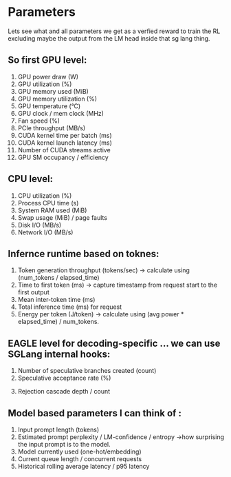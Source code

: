# Parameters

Lets see what and all parameters we get as a verfied reward to train the RL excluding maybe the output from the LM head inside that sg lang thing.

## So first GPU level:
1. GPU power draw (W)
2. GPU utilization (%) 
3. GPU memory used (MiB) 
4. GPU memory utilization (%) 
5. GPU temperature (°C) 
6. GPU clock / mem clock (MHz) 
7. Fan speed (%) 
8. PCIe throughput (MB/s)
9. CUDA kernel time per batch (ms) 
10. CUDA kernel launch latency (ms) 
11. Number of CUDA streams active 
12. GPU SM occupancy / efficiency

## CPU level:
1. CPU utilization (%) 
2. Process CPU time (s)
3. System RAM used (MiB) 
4. Swap usage (MiB) / page faults 
5. Disk I/O (MB/s)
6. Network I/O (MB/s)

## Infernce runtime based on toknes:
1. Token generation throughput (tokens/sec) -> calculate using (num_tokens / elapsed_time)
2. Time to first token (ms) -> capture timestamp from request start to the first output 
3. Mean inter-token time (ms)
4. Total inference time (ms) for request 
5. Energy per token (J/token) -> calculate using (avg power * elapsed_time) / num_tokens.

## EAGLE level for decoding-specific ... we can use SGLang internal hooks:
1. Number of speculative branches created (count) 
2. Speculative acceptance rate (%) 
3) Rejection cascade depth / count

## Model based parameters I can think of :
1. Input prompt length (tokens)
2. Estimated prompt perplexity / LM-confidence / entropy ->how surprising the input prompt is to the model.
3. Model currently used (one-hot/embedding)
4. Current queue length / concurrent requests 
5. Historical rolling average latency / p95 latency